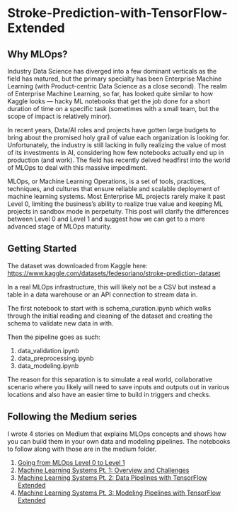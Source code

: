 # Stroke-Prediction-with-TensorFlow-Extended
## Why MLOps?

Industry Data Science has diverged into a few dominant verticals as the field has matured, but the primary specialty has been Enterprise Machine Learning (with Product-centric Data Science as a close second). The realm of Enterprise Machine Learning, so far, has looked quite similar to how Kaggle looks — hacky ML notebooks that get the job done for a short duration of time on a specific task (sometimes with a small team, but the scope of impact is relatively minor).

In recent years, Data/AI roles and projects have gotten large budgets to bring about the promised holy grail of value each organization is looking for. Unfortunately, the industry is still lacking in fully realizing the value of most of its investments in AI, considering how few notebooks actually end up in production (and work). The field has recently delved headfirst into the world of MLOps to deal with this massive impediment.

MLOps, or Machine Learning Operations, is a set of tools, practices, techniques, and cultures that ensure reliable and scalable deployment of machine learning systems. Most Enterprise ML projects rarely make it past Level 0, limiting the business’s ability to realize true value and keeping ML projects in sandbox mode in perpetuity. This post will clarify the differences between Level 0 and Level 1 and suggest how we can get to a more advanced stage of MLOps maturity.

## Getting Started

The dataset was downloaded from Kaggle here: https://www.kaggle.com/datasets/fedesoriano/stroke-prediction-dataset

In a real MLOps infrastructure, this will likely not be a CSV but instead a table in a data warehouse or an API connection to stream data in.

The first notebook to start with is schema_curation.ipynb which walks through the initial reading and cleaning of the dataset and creating the schema to validate new data in with.

Then the pipeline goes as such:
1. data_validation.ipynb
2. data_preprocessing.ipynb
3. data_modeling.ipynb

The reason for this separation is to simulate a real world, collaborative scenario where you likely will need to save inputs and outputs out in various locations and also have an easier time to build in triggers and checks.

## Following the Medium series

I wrote 4 stories on Medium that explains MLOps concepts and shows how you can build them in your own data and modeling pipelines. The notebooks to follow along with those are in the medium folder.

1. [Going from MLOps Level 0 to Level 1](https://medium.com/fulcrumanalytics/going-from-mlops-level-0-to-level-1-96599416fe24)
2. [Machine Learning Systems Pt. 1: Overview and Challenges](https://pub.towardsai.net/machine-learning-systems-pt-1-overview-and-challenges-2e3f60381583)
3. [Machine Learning Systems Pt. 2: Data Pipelines with TensorFlow Extended](https://pub.towardsai.net/machine-learning-systems-pt-2-data-pipelines-with-tensorflow-extended-92da85180d0f)
4. [Machine Learning Systems Pt. 3: Modeling Pipelines with TensorFlow Extended](https://pub.towardsai.net/machine-learning-systems-pt-3-modeling-pipelines-with-tensorflow-extended-976d01702b4c)
